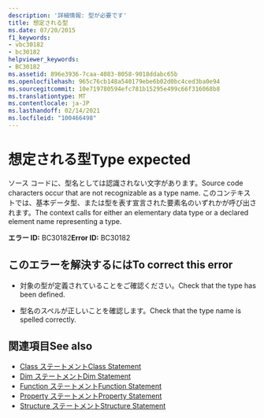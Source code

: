 ```yaml
---
description: '詳細情報: 型が必要です'
title: 想定される型
ms.date: 07/20/2015
f1_keywords:
- vbc30182
- bc30182
helpviewer_keywords:
- BC30182
ms.assetid: 896e3936-7caa-4083-8058-9018ddabc65b
ms.openlocfilehash: 965c76cb148a540179ebe6b02d0bc4ced3ba0e94
ms.sourcegitcommit: 10e719780594efc781b15295e499c66f316068b8
ms.translationtype: MT
ms.contentlocale: ja-JP
ms.lasthandoff: 02/14/2021
ms.locfileid: "100466498"
---
```

# <a name="type-expected"></a><span data-ttu-id="a1314-103">想定される型</span><span class="sxs-lookup"><span data-stu-id="a1314-103">Type expected</span></span>

<span data-ttu-id="a1314-104">ソース コードに、型名としては認識されない文字があります。</span><span class="sxs-lookup"><span data-stu-id="a1314-104">Source code characters occur that are not recognizable as a type name.</span></span> <span data-ttu-id="a1314-105">このコンテキストでは、基本データ型、または型を表す宣言された要素名のいずれかが呼び出されます。</span><span class="sxs-lookup"><span data-stu-id="a1314-105">The context calls for either an elementary data type or a declared element name representing a type.</span></span>  
  
 <span data-ttu-id="a1314-106">**エラー ID:** BC30182</span><span class="sxs-lookup"><span data-stu-id="a1314-106">**Error ID:** BC30182</span></span>  
  
## <a name="to-correct-this-error"></a><span data-ttu-id="a1314-107">このエラーを解決するには</span><span class="sxs-lookup"><span data-stu-id="a1314-107">To correct this error</span></span>  
  
- <span data-ttu-id="a1314-108">対象の型が定義されていることをご確認ください。</span><span class="sxs-lookup"><span data-stu-id="a1314-108">Check that the type has been defined.</span></span>  
  
- <span data-ttu-id="a1314-109">型名のスペルが正しいことを確認します。</span><span class="sxs-lookup"><span data-stu-id="a1314-109">Check that the type name is spelled correctly.</span></span>  
  
## <a name="see-also"></a><span data-ttu-id="a1314-110">関連項目</span><span class="sxs-lookup"><span data-stu-id="a1314-110">See also</span></span>

- [<span data-ttu-id="a1314-111">Class ステートメント</span><span class="sxs-lookup"><span data-stu-id="a1314-111">Class Statement</span></span>](../language-reference/statements/class-statement.md)
- [<span data-ttu-id="a1314-112">Dim ステートメント</span><span class="sxs-lookup"><span data-stu-id="a1314-112">Dim Statement</span></span>](../language-reference/statements/dim-statement.md)
- [<span data-ttu-id="a1314-113">Function ステートメント</span><span class="sxs-lookup"><span data-stu-id="a1314-113">Function Statement</span></span>](../language-reference/statements/function-statement.md)
- [<span data-ttu-id="a1314-114">Property ステートメント</span><span class="sxs-lookup"><span data-stu-id="a1314-114">Property Statement</span></span>](../language-reference/statements/property-statement.md)
- [<span data-ttu-id="a1314-115">Structure ステートメント</span><span class="sxs-lookup"><span data-stu-id="a1314-115">Structure Statement</span></span>](../language-reference/statements/structure-statement.md)
